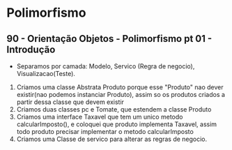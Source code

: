 # Polimorfismo

## 90 - Orientação Objetos - Polimorfismo pt 01 - Introdução

- Separamos por camada: Modelo, Servico (Regra de negocio), Visualizacao(Teste).

1. Criamos uma classe Abstrata Produto porque esse "Produto" nao dever existir(nao podemos instanciar Produto), assim so
   os produtos criados a partir dessa classe que devem existir
2. Criamos duas classes pc e Tomate, que estendem a classe Produto
3. Criamos uma interface Taxavel que tem um unico metodo calcularImposto(), e coloquei que produto implementa Taxavel,
   assim todo produto precisar implementar o metodo calcularImposto 
4. Criamos uma Classe de servico para alterar as regras de negocio.